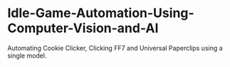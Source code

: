 # Idle-Game-Automation-Using-Computer-Vision-and-AI

Automating Cookie Clicker, Clicking FF7 and Universal Paperclips using a single model.
